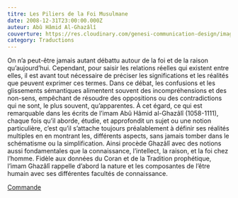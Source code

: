 ```yaml
---
titre: Les Piliers de la Foi Musulmane
date: 2008-12-31T23:00:00.000Z
auteur: Abû Hâmid Al-Ghazâlî
couverture: https://res.cloudinary.com/genesi-communication-design/image/upload/v1604655254/ihei/couvertures/publications-7_p2jwlx.jpg
category: Traductions
---
```

On n’a peut-être jamais autant débattu autour de la foi et de la raison qu’aujourd’hui. Cependant, pour saisir les relations réelles qui existent entre elles, il est avant tout nécessaire de préciser les significations et les réalités que peuvent exprimer ces termes. Dans ce débat, les confusions et les glissements sémantiques alimentent souvent des incompréhensions et des non-sens, empêchant de résoudre des oppositions ou des contradictions qui ne sont, le plus souvent, qu’apparentes. À cet égard, ce qui est remarquable dans les écrits de l’imam Abû Hâmid al-Ghazâlî (1058-1111), chaque fois qu’il aborde, étudie, et approfondit un sujet ou une notion particulière, c’est qu’il s’attache toujours préalablement à définir ses réalités multiples en en montrant les, différents aspects, sans jamais tomber dans le schématisme ou la simplification. Ainsi procède Ghazâlî avec des notions aussi fondamentales que la connaissance, l’intellect, la raison, et la foi chez l’homme. Fidèle aux données du Coran et de la Tradition prophétique, l’imam Ghazâlî rappelle d’abord la nature et les composantes de l’être humain avec ses différentes facultés de connaissance.

[Commande](http://albouraq.fr/index.php?page=livre.html&idlivre=120)